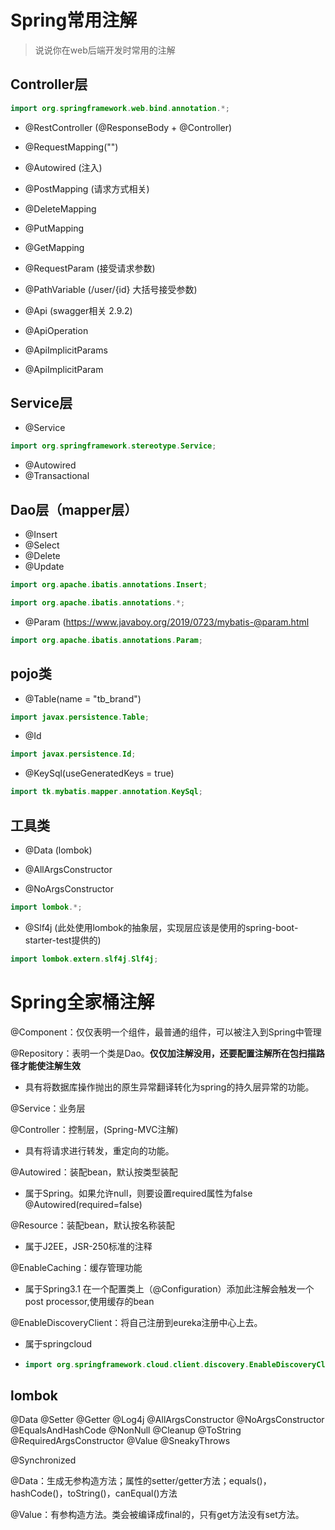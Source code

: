# Spring常用注解

> 说说你在web后端开发时常用的注解

## Controller层

```java
import org.springframework.web.bind.annotation.*;
```

- @RestController (@ResponseBody + @Controller)

- @RequestMapping("")
- @Autowired (注入)
- @PostMapping (请求方式相关)
- @DeleteMapping
- @PutMapping
- @GetMapping
- @RequestParam (接受请求参数)
- @PathVariable (/user/{id} 大括号接受参数)
- @Api (swagger相关 2.9.2)
- @ApiOperation
- @ApiImplicitParams
- @ApiImplicitParam

## Service层

- @Service

```java
import org.springframework.stereotype.Service;
```

- @Autowired
- @Transactional

## Dao层（mapper层）

- @Insert
- @Select
- @Delete
- @Update

```java
import org.apache.ibatis.annotations.Insert;
```

```java
import org.apache.ibatis.annotations.*;
```

- @Param (https://www.javaboy.org/2019/0723/mybatis-@param.html

```java
import org.apache.ibatis.annotations.Param;
```

## pojo类

- @Table(name = "tb_brand")

```java
import javax.persistence.Table;
```

- @Id

```java
import javax.persistence.Id;
```

- @KeySql(useGeneratedKeys = true)

```java
import tk.mybatis.mapper.annotation.KeySql;
```

## 工具类

- @Data (lombok)

- @AllArgsConstructor
- @NoArgsConstructor

```java
import lombok.*;
```

- @Slf4j  (此处使用lombok的抽象层，实现层应该是使用的spring-boot-starter-test提供的)

```java
import lombok.extern.slf4j.Slf4j;
```





# Spring全家桶注解

@Component：仅仅表明一个组件，最普通的组件，可以被注入到Spring中管理

@Repository：表明一个类是Dao。**仅仅加注解没用，还要配置注解所在包扫描路径才能使注解生效**

- 具有将数据库操作抛出的原生异常翻译转化为spring的持久层异常的功能。

@Service：业务层

@Controller：控制层，(Spring-MVC注解)

- 具有将请求进行转发，重定向的功能。 



@Autowired：装配bean，默认按类型装配

- 属于Spring。如果允许null，则要设置required属性为false @Autowired(required=false) 

@Resource：装配bean，默认按名称装配

- 属于J2EE，JSR-250标准的注释





@EnableCaching：缓存管理功能

- 属于Spring3.1  在一个配置类上（@Configuration）添加此注解会触发一个post processor,使用缓存的bean



@EnableDiscoveryClient：将自己注册到eureka注册中心上去。

- 属于springcloud

- ```java
  import org.springframework.cloud.client.discovery.EnableDiscoveryClient;
  ```





## lombok

@Data
@Setter
@Getter
@Log4j
@AllArgsConstructor
@NoArgsConstructor
@EqualsAndHashCode
@NonNull
@Cleanup
@ToString
@RequiredArgsConstructor
@Value
@SneakyThrows

@Synchronized



@Data：生成无参构造方法；属性的setter/getter方法；equals()，hashCode()，toString()，canEqual()方法

@Value：有参构造方法。类会被编译成final的，只有get方法没有set方法。




